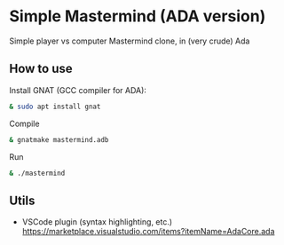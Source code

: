# Simple Mastermind (ADA version)
Simple player vs computer Mastermind clone, in (very crude) Ada

## How to use
Install GNAT (GCC compiler for ADA):
```bash
& sudo apt install gnat
```
Compile
```bash
& gnatmake mastermind.adb
```
Run
```bash
& ./mastermind
```

## Utils
* VSCode plugin (syntax highlighting, etc.) https://marketplace.visualstudio.com/items?itemName=AdaCore.ada